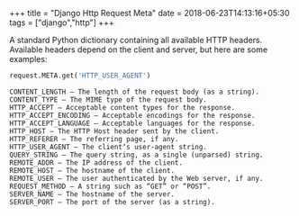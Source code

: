 
+++
title = "Django Http Request Meta"
date = 2018-06-23T14:13:16+05:30
tags = ["django","http"]
+++

A standard Python dictionary containing all available HTTP headers. Available headers depend on the client and server, but here are some examples:

```python
request.META.get('HTTP_USER_AGENT')
```

```
CONTENT_LENGTH – The length of the request body (as a string).
CONTENT_TYPE – The MIME type of the request body.
HTTP_ACCEPT – Acceptable content types for the response.
HTTP_ACCEPT_ENCODING – Acceptable encodings for the response.
HTTP_ACCEPT_LANGUAGE – Acceptable languages for the response.
HTTP_HOST – The HTTP Host header sent by the client.
HTTP_REFERER – The referring page, if any.
HTTP_USER_AGENT – The client’s user-agent string.
QUERY_STRING – The query string, as a single (unparsed) string.
REMOTE_ADDR – The IP address of the client.
REMOTE_HOST – The hostname of the client.
REMOTE_USER – The user authenticated by the Web server, if any.
REQUEST_METHOD – A string such as “GET” or “POST”.
SERVER_NAME – The hostname of the server.
SERVER_PORT – The port of the server (as a string).
```